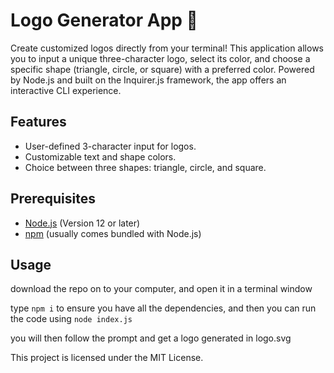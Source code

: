# Logo Generator App 🎨

Create customized logos directly from your terminal! This application allows you to input a unique three-character logo, select its color, and choose a specific shape (triangle, circle, or square) with a preferred color. Powered by Node.js and built on the Inquirer.js framework, the app offers an interactive CLI experience.

## Features

- User-defined 3-character input for logos.
- Customizable text and shape colors.
- Choice between three shapes: triangle, circle, and square.

## Prerequisites

- [Node.js](https://nodejs.org/) (Version 12 or later)
- [npm](https://www.npmjs.com/get-npm) (usually comes bundled with Node.js)

## Usage

download the repo on to your computer, and open it in a terminal window

type ```npm i``` to ensure you have all the dependencies, and then you can run the code using ```node index.js```

you will then follow the prompt and get a logo generated in logo.svg


This project is licensed under the MIT License.
